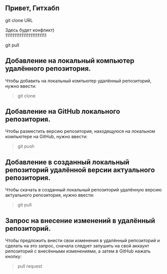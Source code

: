 ## Привет, Гитхабп

git clone URL

Здесь будет конфликт)  
11111111111111111111111

git pull
## Добавление на локальный компьютер удалённого репозитория.
Чтобы добавить на локальный компьютер удалённый репозиторий, нужно ввести:
>git clone

## Добавление на GitHub локального репозитория.
Чтобы разместить версию репозитория, находящуюся на локальном компьютере на GitHub, нужно ввести:
> git push

## Добавление в созданный локальный репозиторий удалённой версии актуального репозитория.
Чтобы скачать в созданный локальный репозиторий удалённую версию актуального репозитория, нужно ввести:
> git pull

## Запрос на внесение изменений в удалённый репозиторий.
Чтобы предложить внести свои изменения в удалённый репозиторий и сделать на это запрос, сначала следует запушить на свой аккаунт репозиторий с внесёнными изменениями, а затем в GitHub нажать кнопку:
> pull request 